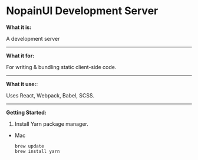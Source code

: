 # NopainUI Development Server
**What it is:**

A development server 
______
**What it for:**

For writing & bundling static client-side code.
______
**What it use:**:

Uses React, Webpack, Babel, SCSS.
___
**Getting Started:**

1. Install Yarn package manager.

- Mac
	```
	brew update
	brew install yarn
	```